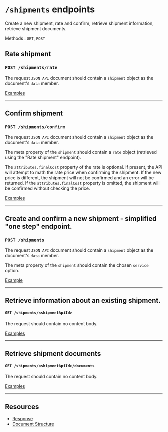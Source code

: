 # `/shipments` endpoints

Create a new shipment, rate and confirm, retrieve shipment information, retrieve shipment documents.

Methods : `GET`, `POST`

## Rate shipment
### `POST /shipments/rate`

The request `JSON API` document should contain a `shipment` object as the document's `data` member.

[Examples](/docs/Endpoints/Shipments/ExamplesRate.md)

---

## Confirm shipment
### `POST /shipments/confirm`

The request `JSON API` document should contain a `shipment` object as the document's `data` member.

The meta property of the `shipment` should contain a `rate` object (retrieved using the "Rate shipment" endpoint).

The `attributes.finalCost` property of the rate is optional. If present, the API will attempt to math the rate price when confirming the shipment.
If the new price is different, the shipment will not be confirmed and an error will be returned.
If the `attributes.finalCost` property is omitted, the shipment will be confirmed without checking the price.

[Examples](/docs/Endpoints/Shipments/ExamplesConfirm.md)

---

## Create and confirm a new shipment - simplified "one step" endpoint.
### `POST /shipments`

The request `JSON API` document should contain a `shipment` object as the document's `data` member.

The meta property of the `shipment` should contain the chosen `service` option.

[Example](/docs/Endpoints/Shipments/ExamplesSimple.md)

---

## Retrieve information about an existing shipment.
#### `GET /shipments/<shipmentApiId>`

The request should contain no content body.

[Examples](/docs/Endpoints/Shipments/ExamplesRetrieveShipment.md)

---

## Retrieve shipment documents
#### `GET /shipments/<shipmentApiId>/documents`

The request should contain no content body.

[Examples](/docs/Endpoints/Shipments/ExamplesRetrieveDocuments.md)

---

## Resources

* [Response](/docs/Endpoints/Shipments/Response.md)
* [Document Structure](/docs/Endpoints/Shipments/DocumentStructure.md)
